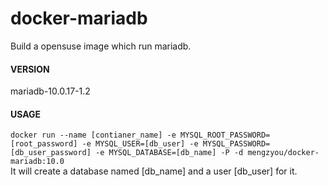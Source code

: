 # docker-mariadb
Build a opensuse image which run mariadb.

#### VERSION
mariadb-10.0.17-1.2

#### USAGE
`docker run --name [contianer_name] -e MYSQL_ROOT_PASSWORD=[root_password] -e MYSQL_USER=[db_user] -e MYSQL_PASSWORD=[db_user_password] -e MYSQL_DATABASE=[db_name] -P -d mengzyou/docker-mariadb:10.0`  
It will create a database named [db_name] and a user [db_user] for it.
